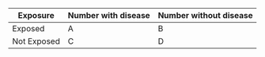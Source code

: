 | Exposure    | Number with disease | Number without disease |
|----------   |---------------------|------------------------|
| Exposed     | A                   | B                      |
| Not Exposed | C                   | D